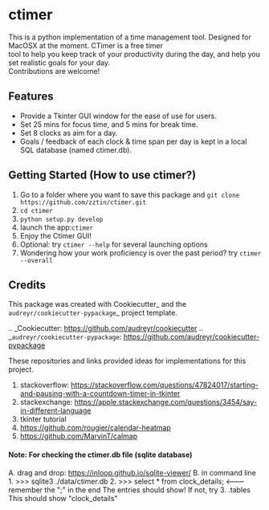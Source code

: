 # ctimer

This is a python implementation of a time management tool. Designed for MacOSX at the moment. CTimer is a free timer\
tool to help you keep track of your productivity during the day, and help you set realistic goals for your day. \
Contributions are welcome!

## Features

* Provide a Tkinter GUI window for the ease of use for users.
* Set 25 mins for focus time, and 5 mins for break time.
* Set 8 clocks as aim for a day.
* Goals / feedback of each clock & time span per day is kept in a local SQL database (named ctimer.db).


## Getting Started (How to use ctimer?)

1. Go to a folder where you want to save this package and `git clone https://github.com/zztin/ctimer.git`
2. `cd ctimer`
3. `python setup.py develop`
4. launch the app:`ctimer`
5. Enjoy the Ctimer GUI!
6. Optional: try `ctimer --help` for several launching options
7. Wondering how your work proficiency is over the past period? try `ctimer --overall`

## Credits

This package was created with Cookiecutter_ and the `audreyr/cookiecutter-pypackage`_ project template.

.. _Cookiecutter: https://github.com/audreyr/cookiecutter
.. _`audreyr/cookiecutter-pypackage`: https://github.com/audreyr/cookiecutter-pypackage

These repositories and links provided ideas for implementations for this project.
1. stackoverflow: https://stackoverflow.com/questions/47824017/starting-and-pausing-with-a-countdown-timer-in-tkinter
2. stackexchange: https://apple.stackexchange.com/questions/3454/say-in-different-language
3. tkinter tutorial
4. https://github.com/rougier/calendar-heatmap
5. https://github.com/MarvinT/calmap

#### Note: For checking the ctimer.db file (sqlite database) 
A. drag and drop: https://inloop.github.io/sqlite-viewer/
B. in command line
        1. >>> sqlite3 ./data/ctimer.db
        2. >>> select * from clock_details; <---remember the ";" in the end
        The entries should show! If not, try
        3. .tables
        This should show "clock_details"
